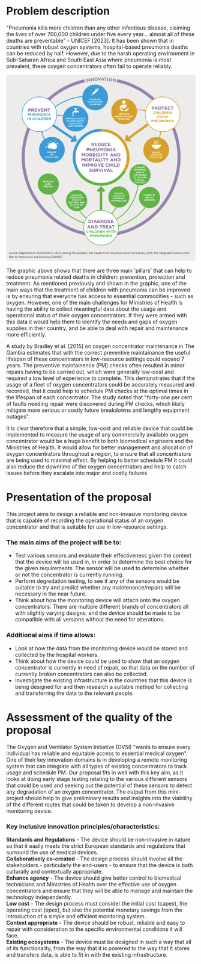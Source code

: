 # Problem description

"Pneumonia kills more children than any other infectious disease, claiming the lives of over 700,000 children under five every year... almost all of these deaths are preventable" - UNICEF [2023]. It has been shown that in countries with robust oxygen systems, hospital-based pneumonia deaths can be reduced by half. However, due to the harsh operating environment in Sub-Saharan Africa and South East Asia where pneumonia is most prevalent, these oxygen concentrators often fail to operate reliably.

![Plan to reduce pneumonia.](assets/Protect-Prevent-Treat-Pneumonia-graphic.png)

The graphic above shows that there are three main 'pillars' that can help to reduce pneumonia related deaths in children: prevention, protection and treatment. As mentioned previously and shown in the graphic, one of the main ways that the treatment of children with pneumonia can be improved is by ensuring that everyone has access to essential commodities - such as oxygen. However, one of the main challenges for Ministries of Health is having the ability to collect meaningful data about the usage and operational status of their oxygen concentrators. If they were armed with this data it would help them to identify the needs and gaps of oxygen supplies in their country, and be able to deal with repair and maintenance more efficiently.

A study by Bradley et al. [2015] on oxygen concentrator maintenance in The Gambia estimates that with the correct preventive maintainance the useful lifespan of these concentrators in low-resource settings could exceed 7 years. The preventive maintainence (PM) checks often resulted in minor repairs having to be carried out, which were generally low-cost and required a low level of experience to complete. This demonstrates that if the usage of a fleet of oxygen concentrators could be accurately measured and recorded, that it could help to schedule PM checks at the optimal times in the lifespan of each concentrator. The study noted that "forty-one per cent of faults needing repair were discovered during PM checks, which likely mitigate more serious or costly future breakdowns and lengthy equipment outages".

It is clear therefore that a simple, low-cost and reliable device that could be implemented to measure the usage of any commercially available oxygen concentrator would be a huge benefit to both biomedical engineers and the Ministries of Health. It would allow for better management and allocation of oxygen concentrators throughout a region, to ensure that all concentrators are being used to maximal effect. By helping to better schedule PM it could also reduce the downtime of the oxygen concentrators and help to catch issues before they escalate into major and costly failures.

# Presentation of the proposal

This project aims to design a reliable and non-invasive monitoring device that is capable of recording the operational status of an oxygen concentrator and that is suitable for use in low-resource settings. 

### The main aims of the project will be to:

- Test various sensors and evaluate their effectiveness given the context that the device will be used in, in order to determine the best choice for the given requirements. The sensor will be used to determine whether or not the concentrator is currently running.  
- Perform degredation testing, to see if any of the sensors would be suitable to try and predict whether any maintenance/repairs will be necessary in the near future.  
- Think about how the monitoring device will attach onto the oxygen concentrators. There are multiple different brands of concentrators all with slightly varying designs, and the device should be made to be compatible with all versions without the need for alterations.  

### Additional aims if time allows:

- Look at how the data from the monitoring device would be stored and collected by the hospital workers.  
- Think about how the device could be used to show that an oxygen concentrator is currently in need of repair, so that data on the number of currently broken concentrators can also be collected.
- Investigate the existing infrastructure in the countries that this device is being designed for and then research a suitable method for collecting and transferring the data to the relevant people.

# Assessment of the quality of the proposal

The Oxygen and Ventilator System Initiative (OVSI) "wants to ensure every individual has reliable and equitable access to essential medical oxygen". One of their key innovation domains is in developing a remote monitoring system that can integrate with all types of existing concentrators to track usage and schedule PM. Our proposal fits in well with this key aim, as it looks at doing early stage testing relating to the various different sensors that could be used and seeking out the potential of these sensors to detect any degradation of an oxygen concentrator. The output from this mini-project should help to give preliminary results and insights into the viablility of the different routes that could be taken to develop a non-invasive monitoring device.

### Key inclusive innovation principles/characteristics:

**Standards and Regulations** - The device should be non-invasive in nature so that it easily meets the strict European standards and regulations that surround the use of medical devices.  
**Collaboratively co-created** - The design process should involve all the stakeholders - particularly the end-users - to ensure that the device is both culturally and contextually appropriate.  
**Enhance agency** - The device should give better control to biomedical technicians and Ministries of Health over the effective use of oxygen concentrators and ensure that they will be able to manage and maintain the technology independently.  
**Low cost** - The design process must consider the initial cost (capex), the operating cost (opex), but also the potential monetary savings from the introduction of a simple and efficient monitoring system.  
**Context appropriate** - The device should be robust, reliable and easy to repair with consideration to the specific environmental conditions it will face.  
**Existing ecosystems** - The device must be designed in such a way that all of its functionality, from the way that it is powered to the way that it stores and transfers data, is able to fit in with the existing infrastructure.  
